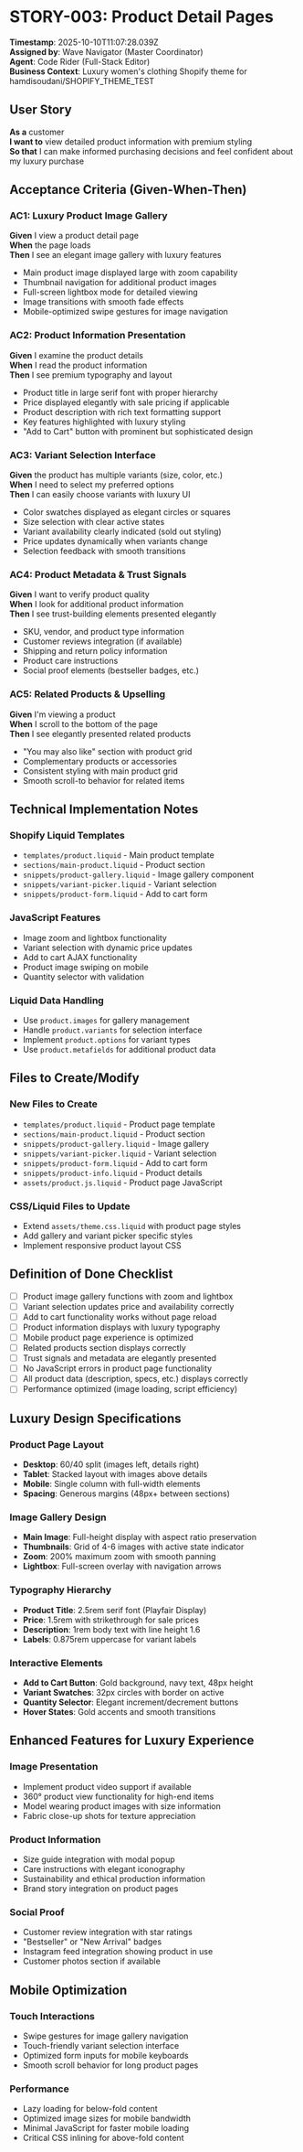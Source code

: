 # STORY-003: Product Detail Pages

**Timestamp**: 2025-10-10T11:07:28.039Z  
**Assigned by**: Wave Navigator (Master Coordinator)  
**Agent**: Code Rider (Full-Stack Editor)  
**Business Context**: Luxury women's clothing Shopify theme for hamdisoudani/SHOPIFY_THEME_TEST

## User Story
**As a** customer  
**I want to** view detailed product information with premium styling  
**So that** I can make informed purchasing decisions and feel confident about my luxury purchase

## Acceptance Criteria (Given-When-Then)

### AC1: Luxury Product Image Gallery
**Given** I view a product detail page  
**When** the page loads  
**Then** I see an elegant image gallery with luxury features
- Main product image displayed large with zoom capability
- Thumbnail navigation for additional product images
- Full-screen lightbox mode for detailed viewing
- Image transitions with smooth fade effects
- Mobile-optimized swipe gestures for image navigation

### AC2: Product Information Presentation
**Given** I examine the product details  
**When** I read the product information  
**Then** I see premium typography and layout
- Product title in large serif font with proper hierarchy
- Price displayed elegantly with sale pricing if applicable
- Product description with rich text formatting support
- Key features highlighted with luxury styling
- "Add to Cart" button with prominent but sophisticated design

### AC3: Variant Selection Interface
**Given** the product has multiple variants (size, color, etc.)  
**When** I need to select my preferred options  
**Then** I can easily choose variants with luxury UI
- Color swatches displayed as elegant circles or squares
- Size selection with clear active states
- Variant availability clearly indicated (sold out styling)
- Price updates dynamically when variants change
- Selection feedback with smooth transitions

### AC4: Product Metadata & Trust Signals
**Given** I want to verify product quality  
**When** I look for additional product information  
**Then** I see trust-building elements presented elegantly
- SKU, vendor, and product type information
- Customer reviews integration (if available)
- Shipping and return policy information
- Product care instructions
- Social proof elements (bestseller badges, etc.)

### AC5: Related Products & Upselling
**Given** I'm viewing a product  
**When** I scroll to the bottom of the page  
**Then** I see elegantly presented related products
- "You may also like" section with product grid
- Complementary products or accessories
- Consistent styling with main product grid
- Smooth scroll-to behavior for related items

## Technical Implementation Notes

### Shopify Liquid Templates
- `templates/product.liquid` - Main product template
- `sections/main-product.liquid` - Product section
- `snippets/product-gallery.liquid` - Image gallery component
- `snippets/variant-picker.liquid` - Variant selection
- `snippets/product-form.liquid` - Add to cart form

### JavaScript Features
- Image zoom and lightbox functionality
- Variant selection with dynamic price updates
- Add to cart AJAX functionality
- Product image swiping on mobile
- Quantity selector with validation

### Liquid Data Handling
- Use `product.images` for gallery management
- Handle `product.variants` for selection interface
- Implement `product.options` for variant types
- Use `product.metafields` for additional product data

## Files to Create/Modify

### New Files to Create
- `templates/product.liquid` - Product page template
- `sections/main-product.liquid` - Product section
- `snippets/product-gallery.liquid` - Image gallery
- `snippets/variant-picker.liquid` - Variant selection
- `snippets/product-form.liquid` - Add to cart form
- `snippets/product-info.liquid` - Product details
- `assets/product.js.liquid` - Product page JavaScript

### CSS/Liquid Files to Update
- Extend `assets/theme.css.liquid` with product page styles
- Add gallery and variant picker specific styles
- Implement responsive product layout CSS

## Definition of Done Checklist

- [ ] Product image gallery functions with zoom and lightbox
- [ ] Variant selection updates price and availability correctly
- [ ] Add to cart functionality works without page reload
- [ ] Product information displays with luxury typography
- [ ] Mobile product page experience is optimized
- [ ] Related products section displays correctly
- [ ] Trust signals and metadata are elegantly presented
- [ ] No JavaScript errors in product page functionality
- [ ] All product data (description, specs, etc.) displays correctly
- [ ] Performance optimized (image loading, script efficiency)

## Luxury Design Specifications

### Product Page Layout
- **Desktop**: 60/40 split (images left, details right)
- **Tablet**: Stacked layout with images above details
- **Mobile**: Single column with full-width elements
- **Spacing**: Generous margins (48px+ between sections)

### Image Gallery Design
- **Main Image**: Full-height display with aspect ratio preservation
- **Thumbnails**: Grid of 4-6 images with active state indicator
- **Zoom**: 200% maximum zoom with smooth panning
- **Lightbox**: Full-screen overlay with navigation arrows

### Typography Hierarchy
- **Product Title**: 2.5rem serif font (Playfair Display)
- **Price**: 1.5rem with strikethrough for sale prices
- **Description**: 1rem body text with line height 1.6
- **Labels**: 0.875rem uppercase for variant labels

### Interactive Elements
- **Add to Cart Button**: Gold background, navy text, 48px height
- **Variant Swatches**: 32px circles with border on active
- **Quantity Selector**: Elegant increment/decrement buttons
- **Hover States**: Gold accents and smooth transitions

## Enhanced Features for Luxury Experience

### Image Presentation
- Implement product video support if available
- 360° product view functionality for high-end items
- Model wearing product images with size information
- Fabric close-up shots for texture appreciation

### Product Information
- Size guide integration with modal popup
- Care instructions with elegant iconography
- Sustainability and ethical production information
- Brand story integration on product pages

### Social Proof
- Customer review integration with star ratings
- "Bestseller" or "New Arrival" badges
- Instagram feed integration showing product in use
- Customer photos section if available

## Mobile Optimization

### Touch Interactions
- Swipe gestures for image gallery navigation
- Touch-friendly variant selection interface
- Optimized form inputs for mobile keyboards
- Smooth scroll behavior for long product pages

### Performance
- Lazy loading for below-fold content
- Optimized image sizes for mobile bandwidth
- Minimal JavaScript for faster mobile loading
- Critical CSS inlining for above-fold content